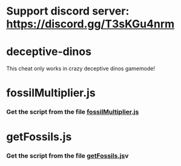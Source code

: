 # Support discord server: https://discord.gg/T3sKGu4nrm

# deceptive-dinos

This cheat only works in crazy deceptive dinos gamemode!

# fossilMultiplier.js

### Get the script from the file [fossilMultiplier.js](https://raw.githubusercontent.com/glixxzzy/blooket-hack/deceptive-dinos/fossilMultiplier.js)

# getFossils.js

### Get the script from the file [getFossils.js](https://raw.githubusercontent.com/glixxzzy/blooket-hack/main/deceptive-dinos/getFossils.js)v
